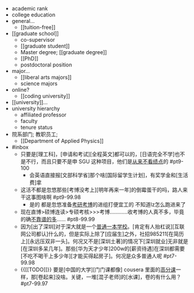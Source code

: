 - academic rank
- college education
- general...
    - [[tuition-free]]
- [[graduate school]]
    - co-supervisor
    - [[graduate student]]
    - Master degree; [[graduate degree]]
    - [[PhD]]
    - postdoctoral position
- major...
    - [[liberal arts majors]]
    - science majors
- online?
    - [[coding university]]
- [[university]]...
- university hierarchy
    - affiliated professor
    - faculty
    - tenure status
- 院系部门; 教职员工;
    - [[Department of Applied Physics]]
- #inbox
    - 只要是[理工科]，[申请和考试][全程英文]都可以的，[日语完全不学]也不是不行，而且只要不是申 SGU 这种项目，他们是[从来不看绩点](https://bbs.saraba1st.com/2b/thread-2014577-3-1.html)的 #pt9-100
        - 会英语直接报[文部科学省]那个啥[国际留学生计划]，有奖学金和[生活费]拿
    - 这活不都是忽悠那些[考博没考上][明年再来一年]的倒霉蛋干的吗，路人来干这事图啥啊 #pt9-99.98
        - 是的 都是忽悠准备[考研考博](https://bbs.saraba1st.com/2b/thread-1991429-2-1.html)的进组打便宜工的 不知道lz怎么跑进来了
    - 现在直博>硕博连读>专硕考核>>>考博…………收考博的人真不多，毕竟的确[不靠谱的多](https://bbs.saraba1st.com/2b/thread-1998644-2-1.html)…… #pt8-99.99
    - 因为[出了深圳]对于深大就是一个[普通一本学校](https://bbs.hupu.com/44971030.html)。[肯定有人抬杠说][互联网公司都认]什么的，但是实际上除了[应届生]之外，社招985211[在简历上][永远压双非一头]。何况又不是[深圳土著]的情况下[深圳就业]无非就是[在深圳多呆几年]。那些[华为天才少年]200w的[薪资待遇]在深圳都需要[不吃不喝干上多少年][才能买得起房子]。何况是众多普通人呢 #pt7-99.98
    - {{[[TODO]]}} 要是[中国的大学][门门课都像] cousera 里面的[高分课](https://tieba.baidu.com/p/7451953402?pn=2)一样，那[卷起来]没啥。关键，一堆[混子老师]的[水课]，卷的有什么用？ #pt7-99.97
